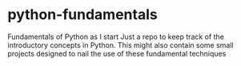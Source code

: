 # python-fundamentals
Fundamentals of Python as I start
Just a repo to keep track of the introductory concepts in Python. This might also contain some small projects designed to nail the use of these fundamental techniques
